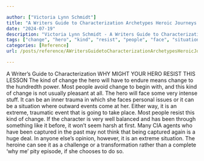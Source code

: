 ```yaml
---

author: ["Victoria Lynn Schmidt"]
title: "A Writers Guide to Characterization Archetypes Heroic Journeys and Other Elements of Dynamic Character Development - part0026_split_003.html"
date: "2024-07-19"
description: "Victoria Lynn Schmidt - A Writers Guide to Characterization Archetypes Heroic Journeys and Other Elements of Dynamic Character Development"
tags: ["change", "hero", "kind", "resist", "people", "face", "situation", "event", "extreme", "captured", "writer", "guide", "characterization", "might", "lesson", "endure", "mean", "hundredth", "power", "avoid", "begin", "usually", "pleasant", "intense", "stuff"]
categories: [Reference]
url: /posts/reference/AWritersGuidetoCharacterizationArchetypesHeroicJourneysandOtherElementsofDynamicCharacterDevelopment-part0026split003html

---
```



A Writer’s Guide to Characterization
WHY MIGHT YOUR HERO RESIST THIS LESSON
The kind of change the hero will have to endure means change to the hundredth power. Most people avoid change to begin with, and this kind of change is not usually pleasant at all. The hero will face some very intense stuff. It can be an inner trauma in which she faces personal issues or it can be a situation where outward events come at her. Either way, it is an extreme, traumatic event that is going to take place.
Most people resist this kind of change. If the character is very well balanced and has been through something like it before, it won’t seem harsh at first. Many CIA agents who have been captured in the past may not think that being captured again is a huge deal. In anyone else’s opinion, however, it is an extreme situation. The heroine can see it as a challenge or a transformation rather than a complete ‘why me’ pity episode, if she chooses to do so.
